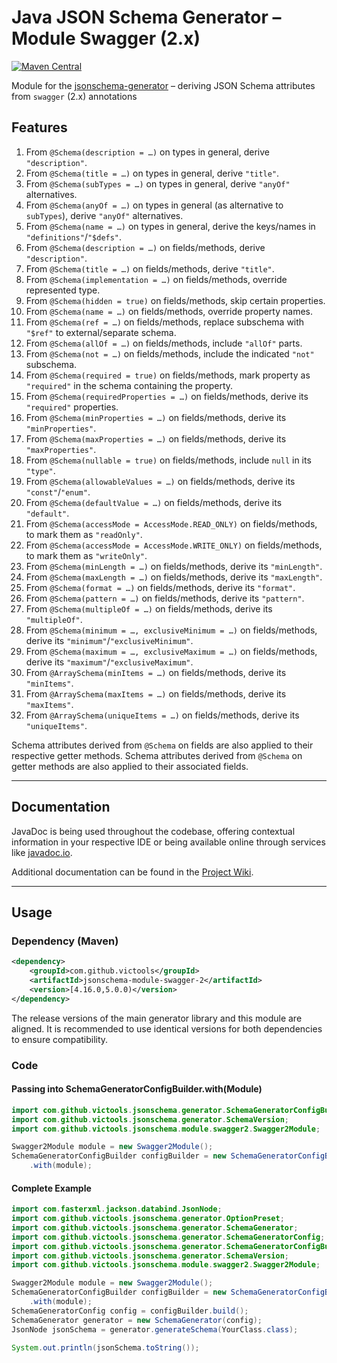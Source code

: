 # Java JSON Schema Generator – Module Swagger (2.x)
[![Maven Central](https://maven-badges.herokuapp.com/maven-central/com.github.victools/jsonschema-module-swagger-2/badge.svg)](https://maven-badges.herokuapp.com/maven-central/com.github.victools/jsonschema-module-swagger-2)

Module for the [jsonschema-generator](../jsonschema-generator) – deriving JSON Schema attributes from `swagger` (2.x) annotations

## Features
 1. From `@Schema(description = …)` on types in general, derive `"description"`.
 2. From `@Schema(title = …)` on types in general, derive `"title"`.
 3. From `@Schema(subTypes = …)` on types in general, derive `"anyOf"` alternatives.
 4. From `@Schema(anyOf = …)` on types in general (as alternative to `subTypes`), derive `"anyOf"` alternatives.
 5. From `@Schema(name = …)` on types in general, derive the keys/names in `"definitions"`/`"$defs"`.
 6. From `@Schema(description = …)` on fields/methods, derive `"description"`.
 7. From `@Schema(title = …)` on fields/methods, derive `"title"`.
 8. From `@Schema(implementation = …)` on fields/methods, override represented type.
 9. From `@Schema(hidden = true)` on fields/methods, skip certain properties.
10. From `@Schema(name = …)` on fields/methods, override property names.
11. From `@Schema(ref = …)` on fields/methods, replace subschema with `"$ref"` to external/separate schema.
12. From `@Schema(allOf = …)` on fields/methods, include `"allOf"` parts.
13. From `@Schema(not = …)` on fields/methods, include the indicated `"not"` subschema.
14. From `@Schema(required = true)` on fields/methods, mark property as `"required"` in the schema containing the property.
15. From `@Schema(requiredProperties = …)` on fields/methods, derive its `"required"` properties.
16. From `@Schema(minProperties = …)` on fields/methods, derive its `"minProperties"`.
17. From `@Schema(maxProperties = …)` on fields/methods, derive its `"maxProperties"`.
18. From `@Schema(nullable = true)` on fields/methods, include `null` in its `"type"`.
19. From `@Schema(allowableValues = …)` on fields/methods, derive its `"const"`/`"enum"`.
20. From `@Schema(defaultValue = …)` on fields/methods, derive its `"default"`.
21. From `@Schema(accessMode = AccessMode.READ_ONLY)` on fields/methods, to mark them as `"readOnly"`.
22. From `@Schema(accessMode = AccessMode.WRITE_ONLY)` on fields/methods, to mark them as `"writeOnly"`.
23. From `@Schema(minLength = …)` on fields/methods, derive its `"minLength"`.
24. From `@Schema(maxLength = …)` on fields/methods, derive its `"maxLength"`.
25. From `@Schema(format = …)` on fields/methods, derive its `"format"`.
26. From `@Schema(pattern = …)` on fields/methods, derive its `"pattern"`.
27. From `@Schema(multipleOf = …)` on fields/methods, derive its `"multipleOf"`.
28. From `@Schema(minimum = …, exclusiveMinimum = …)` on fields/methods, derive its `"minimum"`/`"exclusiveMinimum"`.
29. From `@Schema(maximum = …, exclusiveMaximum = …)` on fields/methods, derive its `"maximum"`/`"exclusiveMaximum"`.
30. From `@ArraySchema(minItems = …)` on fields/methods, derive its `"minItems"`.
31. From `@ArraySchema(maxItems = …)` on fields/methods, derive its `"maxItems"`.
32. From `@ArraySchema(uniqueItems = …)` on fields/methods, derive its `"uniqueItems"`.

Schema attributes derived from `@Schema` on fields are also applied to their respective getter methods.
Schema attributes derived from `@Schema` on getter methods are also applied to their associated fields.

----

## Documentation
JavaDoc is being used throughout the codebase, offering contextual information in your respective IDE or being available online through services like [javadoc.io](https://www.javadoc.io/doc/com.github.victools/jsonschema-module-swagger-2).

Additional documentation can be found in the [Project Wiki](https://github.com/victools/jsonschema-generator/wiki).

----

## Usage
### Dependency (Maven)
```xml
<dependency>
    <groupId>com.github.victools</groupId>
    <artifactId>jsonschema-module-swagger-2</artifactId>
    <version>[4.16.0,5.0.0)</version>
</dependency>
```

The release versions of the main generator library and this module are aligned.
It is recommended to use identical versions for both dependencies to ensure compatibility.

### Code
#### Passing into SchemaGeneratorConfigBuilder.with(Module)
```java
import com.github.victools.jsonschema.generator.SchemaGeneratorConfigBuilder;
import com.github.victools.jsonschema.generator.SchemaVersion;
import com.github.victools.jsonschema.module.swagger2.Swagger2Module;
```
```java
Swagger2Module module = new Swagger2Module();
SchemaGeneratorConfigBuilder configBuilder = new SchemaGeneratorConfigBuilder(SchemaVersion.DRAFT_2019_09)
    .with(module);
```

#### Complete Example
```java
import com.fasterxml.jackson.databind.JsonNode;
import com.github.victools.jsonschema.generator.OptionPreset;
import com.github.victools.jsonschema.generator.SchemaGenerator;
import com.github.victools.jsonschema.generator.SchemaGeneratorConfig;
import com.github.victools.jsonschema.generator.SchemaGeneratorConfigBuilder;
import com.github.victools.jsonschema.generator.SchemaVersion;
import com.github.victools.jsonschema.module.swagger2.Swagger2Module;
```
```java
Swagger2Module module = new Swagger2Module();
SchemaGeneratorConfigBuilder configBuilder = new SchemaGeneratorConfigBuilder(SchemaVersion.DRAFT_2019_09, OptionPreset.PLAIN_JSON)
    .with(module);
SchemaGeneratorConfig config = configBuilder.build();
SchemaGenerator generator = new SchemaGenerator(config);
JsonNode jsonSchema = generator.generateSchema(YourClass.class);

System.out.println(jsonSchema.toString());
```
